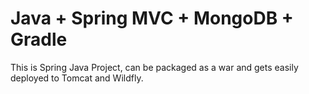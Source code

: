 # Java + Spring MVC + MongoDB + Gradle 

This is Spring Java Project, can be packaged as a war and gets easily deployed to Tomcat and Wildfly.
